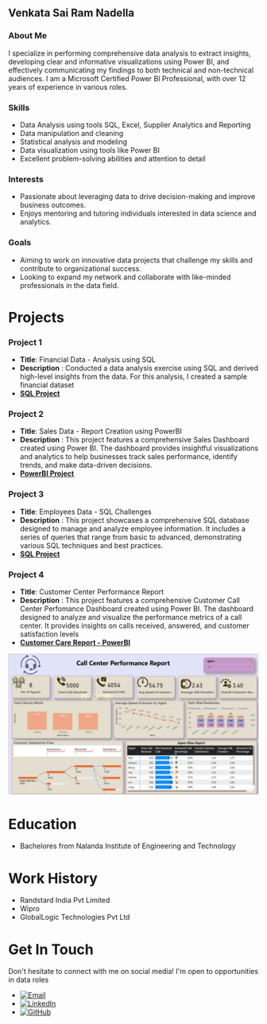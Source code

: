 ## Venkata Sai Ram Nadella
### About Me
I specialize in performing comprehensive data analysis to extract insights, developing clear and informative visualizations using Power BI, and effectively communicating my findings to both technical and non-technical audiences. I am a Microsoft Certified Power BI Professional, with over 12 years of experience in various roles.

### Skills
- Data Analysis using tools SQL, Excel, Supplier Analytics and Reporting
- Data manipulation and cleaning
- Statistical analysis and modeling
- Data visualization using tools like Power BI
- Excellent problem-solving abilities and attention to detail

### Interests
- Passionate about leveraging data to drive decision-making and improve business outcomes.
- Enjoys mentoring and tutoring individuals interested in data science and analytics.

### Goals
- Aiming to work on innovative data projects that challenge my skills and contribute to organizational success.
- Looking to expand my network and collaborate with like-minded professionals in the data field.

# Projects
### Project 1
- **Title**: Financial Data - Analysis using SQL  
- **Description** : Conducted a data analysis exercise using SQL and derived high-level insights from the data. For this analysis, I created a sample financial dataset  
- **[SQL Project](https://github.com/Venkatasr665/FinancialData-Analysis-using-SQL?tab=readme-ov-file#financial-data---analysis-using-sql)**

### Project 2
- **Title**: Sales Data - Report Creation using PowerBI  
- **Description** : This project features a comprehensive Sales Dashboard created using Power BI. The dashboard provides insightful visualizations and analytics to help businesses track sales performance, identify trends, and make data-driven decisions.  
- **[PowerBI Project](https://github.com/Venkatasr665/Sales_Report-PowerBI/blob/main/README.md)**

### Project 3
- **Title**: Employees Data - SQL Challenges  
- **Description** : This project showcases a comprehensive SQL database designed to manage and analyze employee information. It includes a series of queries that range from basic to advanced, demonstrating various SQL techniques and best practices.
- **[SQL Project](https://github.com/Venkatasr665/Employees-SQL-Challenge)**

### Project 4
- **Title**: Customer Center Performance Report 
- **Description** : This project features a comprehensive Customer Call Center Perfomance Dashboard created using Power BI. The dashboard designed to analyze and visualize the performance metrics of a call center. It provides insights on calls received, answered, and customer satisfaction levels
- **[Customer Care Report - PowerBI](https://github.com/Venkatasr665/Customer-Center-Performance-Report)**

![Alt text](https://github.com/Venkatasr665/Customer-Center-Performance-Report/blob/main/Customer%20care%20center.png?raw=true)

# Education
- Bachelores from Nalanda Institute of Engineering and Technology

# Work History
- Randstard India Pvt Limited
- Wipro
- GlobalLogic Technologies Pvt Ltd

# Get In Touch
Don't hesitate to connect with me on social media! I'm open to opportunities in data roles
- [![Email](https://img.shields.io/badge/Email-venkatasr.nadella@gmail.com-blue?style=flat-square&logo=gmail&logoColor=white)](mailto:Venkatasr.nadella@gmail.com)
- [![LinkedIn](https://img.shields.io/badge/LinkedIn-Profile-blue?style=flat-square&logo=linkedin&logoColor=white)](https://www.linkedin.com/in/venkata-sai-ram-nadella-05b973319/)
- [![GitHub](https://img.shields.io/badge/GitHub-Venkatasr665-black?style=flat-square&logo=github&logoColor=white)](https://github.com/Venkatasr665)
